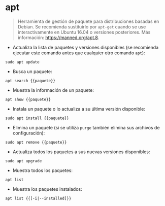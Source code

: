 # apt

> Herramienta de gestión de paquete para distribuciones basadas en Debian.
> Se recomienda sustituirlo por `apt-get` cuando se use interactivamente en Ubuntu 16.04 o versiones posteriores.
> Más información: <https://manned.org/apt.8>.

- Actualiza la lista de paquetes y versiones disponibles (se recomienda ejecutar este comando antes que cualquier otro comando `apt`):

`sudo apt update`

- Busca un paquete:

`apt search {{paquete}}`

- Muestra la información de un paquete:

`apt show {{paquete}}`

- Instala un paquete o lo actualiza a su última versión disponible:

`sudo apt install {{paquete}}`

- Elimina un paquete (si se utiliza `purge` también elimina sus archivos de configuración):

`sudo apt remove {{paquete}}`

- Actualiza todos los paquetes a sus nuevas versiones disponibles:

`sudo apt upgrade`

- Muestra todos los paquetes:

`apt list`

- Muestra los paquetes instalados:

`apt list {{[-i|--installed]}}`
